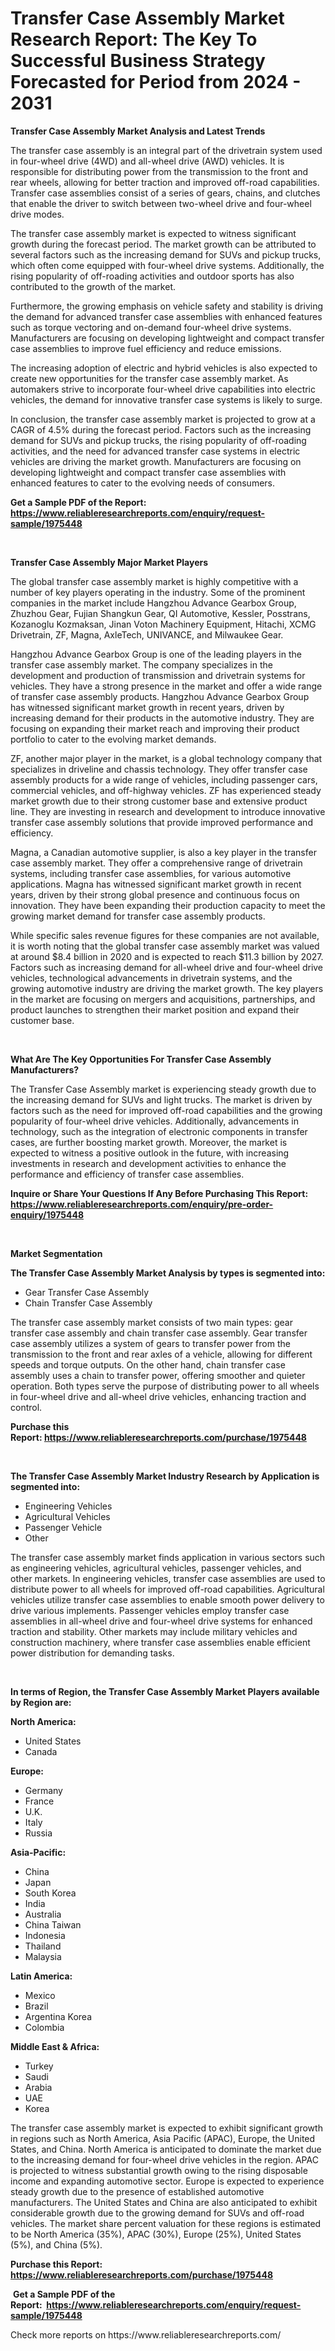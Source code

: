 <p><h1>Transfer Case Assembly Market Research Report: The Key To Successful Business Strategy Forecasted for Period from 2024 - 2031</h1></p><p><strong>Transfer Case Assembly Market Analysis and Latest Trends</strong></p>
<p><p>The transfer case assembly is an integral part of the drivetrain system used in four-wheel drive (4WD) and all-wheel drive (AWD) vehicles. It is responsible for distributing power from the transmission to the front and rear wheels, allowing for better traction and improved off-road capabilities. Transfer case assemblies consist of a series of gears, chains, and clutches that enable the driver to switch between two-wheel drive and four-wheel drive modes.</p><p>The transfer case assembly market is expected to witness significant growth during the forecast period. The market growth can be attributed to several factors such as the increasing demand for SUVs and pickup trucks, which often come equipped with four-wheel drive systems. Additionally, the rising popularity of off-roading activities and outdoor sports has also contributed to the growth of the market.</p><p>Furthermore, the growing emphasis on vehicle safety and stability is driving the demand for advanced transfer case assemblies with enhanced features such as torque vectoring and on-demand four-wheel drive systems. Manufacturers are focusing on developing lightweight and compact transfer case assemblies to improve fuel efficiency and reduce emissions.</p><p>The increasing adoption of electric and hybrid vehicles is also expected to create new opportunities for the transfer case assembly market. As automakers strive to incorporate four-wheel drive capabilities into electric vehicles, the demand for innovative transfer case systems is likely to surge.</p><p>In conclusion, the transfer case assembly market is projected to grow at a CAGR of 4.5% during the forecast period. Factors such as the increasing demand for SUVs and pickup trucks, the rising popularity of off-roading activities, and the need for advanced transfer case systems in electric vehicles are driving the market growth. Manufacturers are focusing on developing lightweight and compact transfer case assemblies with enhanced features to cater to the evolving needs of consumers.</p></p>
<p><strong>Get a Sample PDF of the Report:&nbsp; <a href="https://www.reliableresearchreports.com/enquiry/request-sample/1975448">https://www.reliableresearchreports.com/enquiry/request-sample/1975448</a></strong></p>
<p>&nbsp;</p>
<p><strong>Transfer Case Assembly Major Market Players</strong></p>
<p><p>The global transfer case assembly market is highly competitive with a number of key players operating in the industry. Some of the prominent companies in the market include Hangzhou Advance Gearbox Group, Zhuzhou Gear, Fujian Shangkun Gear, QI Automotive, Kessler, Posstrans, Kozanoglu Kozmaksan, Jinan Voton Machinery Equipment, Hitachi, XCMG Drivetrain, ZF, Magna, AxleTech, UNIVANCE, and Milwaukee Gear.</p><p>Hangzhou Advance Gearbox Group is one of the leading players in the transfer case assembly market. The company specializes in the development and production of transmission and drivetrain systems for vehicles. They have a strong presence in the market and offer a wide range of transfer case assembly products. Hangzhou Advance Gearbox Group has witnessed significant market growth in recent years, driven by increasing demand for their products in the automotive industry. They are focusing on expanding their market reach and improving their product portfolio to cater to the evolving market demands.</p><p>ZF, another major player in the market, is a global technology company that specializes in driveline and chassis technology. They offer transfer case assembly products for a wide range of vehicles, including passenger cars, commercial vehicles, and off-highway vehicles. ZF has experienced steady market growth due to their strong customer base and extensive product line. They are investing in research and development to introduce innovative transfer case assembly solutions that provide improved performance and efficiency.</p><p>Magna, a Canadian automotive supplier, is also a key player in the transfer case assembly market. They offer a comprehensive range of drivetrain systems, including transfer case assemblies, for various automotive applications. Magna has witnessed significant market growth in recent years, driven by their strong global presence and continuous focus on innovation. They have been expanding their production capacity to meet the growing market demand for transfer case assembly products.</p><p>While specific sales revenue figures for these companies are not available, it is worth noting that the global transfer case assembly market was valued at around $8.4 billion in 2020 and is expected to reach $11.3 billion by 2027. Factors such as increasing demand for all-wheel drive and four-wheel drive vehicles, technological advancements in drivetrain systems, and the growing automotive industry are driving the market growth. The key players in the market are focusing on mergers and acquisitions, partnerships, and product launches to strengthen their market position and expand their customer base.</p></p>
<p>&nbsp;</p>
<p><strong>What Are The Key Opportunities For Transfer Case Assembly Manufacturers?</strong></p>
<p><p>The Transfer Case Assembly market is experiencing steady growth due to the increasing demand for SUVs and light trucks. The market is driven by factors such as the need for improved off-road capabilities and the growing popularity of four-wheel drive vehicles. Additionally, advancements in technology, such as the integration of electronic components in transfer cases, are further boosting market growth. Moreover, the market is expected to witness a positive outlook in the future, with increasing investments in research and development activities to enhance the performance and efficiency of transfer case assemblies.</p></p>
<p><strong>Inquire or Share Your Questions If Any Before Purchasing This Report: <a href="https://www.reliableresearchreports.com/enquiry/pre-order-enquiry/1975448">https://www.reliableresearchreports.com/enquiry/pre-order-enquiry/1975448</a></strong></p>
<p>&nbsp;</p>
<p><strong>Market Segmentation</strong></p>
<p><strong>The Transfer Case Assembly Market Analysis by types is segmented into:</strong></p>
<p><ul><li>Gear Transfer Case Assembly</li><li>Chain Transfer Case Assembly</li></ul></p>
<p><p>The transfer case assembly market consists of two main types: gear transfer case assembly and chain transfer case assembly. Gear transfer case assembly utilizes a system of gears to transfer power from the transmission to the front and rear axles of a vehicle, allowing for different speeds and torque outputs. On the other hand, chain transfer case assembly uses a chain to transfer power, offering smoother and quieter operation. Both types serve the purpose of distributing power to all wheels in four-wheel drive and all-wheel drive vehicles, enhancing traction and control.</p></p>
<p><strong>Purchase this Report:&nbsp;<a href="https://www.reliableresearchreports.com/purchase/1975448">https://www.reliableresearchreports.com/purchase/1975448</a></strong></p>
<p>&nbsp;</p>
<p><strong>The Transfer Case Assembly Market Industry Research by Application is segmented into:</strong></p>
<p><ul><li>Engineering Vehicles</li><li>Agricultural Vehicles</li><li>Passenger Vehicle</li><li>Other</li></ul></p>
<p><p>The transfer case assembly market finds application in various sectors such as engineering vehicles, agricultural vehicles, passenger vehicles, and other markets. In engineering vehicles, transfer case assemblies are used to distribute power to all wheels for improved off-road capabilities. Agricultural vehicles utilize transfer case assemblies to enable smooth power delivery to drive various implements. Passenger vehicles employ transfer case assemblies in all-wheel drive and four-wheel drive systems for enhanced traction and stability. Other markets may include military vehicles and construction machinery, where transfer case assemblies enable efficient power distribution for demanding tasks.</p></p>
<p>&nbsp;</p>
<p><strong>In terms of Region, the Transfer Case Assembly Market Players available by Region are:</strong></p>
<p>
    <p> <strong> North America: </strong>
        <ul>
            <li>United States</li>
            <li>Canada</li>
        </ul>
        </p> 
    <p> <strong> Europe: </strong>
        <ul>
            <li>Germany</li>
            <li>France</li>
            <li>U.K.</li>
            <li>Italy</li>
            <li>Russia</li>
        </ul>
        </p> 
    <p> <strong> Asia-Pacific: </strong>
        <ul>
            <li>China</li>
            <li>Japan</li>
            <li>South Korea</li>
            <li>India</li>
            <li>Australia</li>
            <li>China Taiwan</li>
            <li>Indonesia</li>
            <li>Thailand</li>
            <li>Malaysia</li>
        </ul>
        </p> 
    <p> <strong> Latin America: </strong>
        <ul>
            <li>Mexico</li>
            <li>Brazil</li>
            <li>Argentina Korea</li>
            <li>Colombia</li>
        </ul>
        </p> 
    <p> <strong> Middle East & Africa: </strong>
        <ul>
            <li>Turkey</li>
            <li>Saudi</li>
            <li>Arabia</li>
            <li>UAE</li>
            <li>Korea</li>
        </ul>
    </p>
    </p>
<p><p>The transfer case assembly market is expected to exhibit significant growth in regions such as North America, Asia Pacific (APAC), Europe, the United States, and China. North America is anticipated to dominate the market due to the increasing demand for four-wheel drive vehicles in the region. APAC is projected to witness substantial growth owing to the rising disposable income and expanding automotive sector. Europe is expected to experience steady growth due to the presence of established automotive manufacturers. The United States and China are also anticipated to exhibit considerable growth due to the growing demand for SUVs and off-road vehicles. The market share percent valuation for these regions is estimated to be North America (35%), APAC (30%), Europe (25%), United States (5%), and China (5%).</p></p>
<p><strong>Purchase this Report: <a href="https://www.reliableresearchreports.com/purchase/1975448">https://www.reliableresearchreports.com/purchase/1975448</a></strong></p>
<p>&nbsp;<strong>Get a Sample PDF of the Report:&nbsp;&nbsp;<a href="https://www.reliableresearchreports.com/enquiry/request-sample/1975448">https://www.reliableresearchreports.com/enquiry/request-sample/1975448</a></strong></p>
<p><strong></strong></p>
<p>Check more reports on https://www.reliableresearchreports.com/</p>